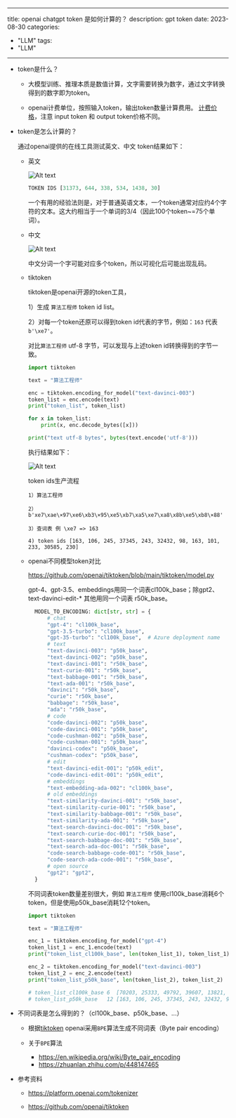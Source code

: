 
---
title: openai chatgpt token 是如何计算的？
description: gpt token
date: 2023-08-30
categories:
  - "LLM"
tags:
  - "LLM"

---

+ token是什么？

  + 大模型训练、推理本质是数值计算，文字需要转换为数字，通过文字转换得到的数字即为token。  
  
  + openai计费单位，按照输入token，输出token数量计算费用。 [计费价格]( https://openai.com/pricing)，注意 input token 和 output token价格不同。


+ token是怎么计算的？
  
  通过openai提供的在线工具测试英文、中文 token结果如下：

  + 英文
  
    ![Alt text](/img/image.png)
    ```python
    TOKEN IDS [31373, 644, 338, 534, 1438, 30]
    ```

    一个有用的经验法则是，对于普通英语文本，一个token通常对应约4个字符的文本。这大约相当于一个单词的3/4（因此100个token~=75个单词）。
  
  + 中文
   
    ![Alt text](/img/image-1.png)

    中文分词一个字可能对应多个token，所以可视化后可能出现乱码。

  + tiktoken
  
    tiktoken是openai开源的token工具，
    
    1）生成 `算法工程师` token id list。

    2）对每一个token还原可以得到token id代表的字节，例如：`163` 代表 `b'\xe7'`。

    对比`算法工程师` utf-8 字节，可以发现与上述token id转换得到的字节一致。

    ```python
    import tiktoken

    text = "算法工程师"

    enc = tiktoken.encoding_for_model("text-davinci-003")
    token_list = enc.encode(text)
    print("token_list", token_list)

    for x in token_list:
        print(x, enc.decode_bytes([x]))

    print("text utf-8 bytes", bytes(text.encode('utf-8')))
    ```

    执行结果如下：

    ![Alt text](/img/image-5.png)

    token ids生产流程

    ```text
    1）算法工程师
    
    2）b'xe7\xae\×97\xe6\xb3\×95\xe5\xb7\xa5\xe7\xa8\x8b\xe5\xb8\×88'

    3）查词表 例 \xe7 => 163

    4) token ids [163, 106, 245, 37345, 243, 32432, 98, 163, 101, 233, 30585, 230]
    ```

  + openai不同模型token对比
  
    https://github.com/openai/tiktoken/blob/main/tiktoken/model.py

    gpt-4、gpt-3.5、embeddings用同一个词表cl100k_base；除gpt2、text-davinci-edit-* 其他用同一个词表 r50k_base。

    ```python
      MODEL_TO_ENCODING: dict[str, str] = {
          # chat
          "gpt-4": "cl100k_base",
          "gpt-3.5-turbo": "cl100k_base",
          "gpt-35-turbo": "cl100k_base",  # Azure deployment name
          # text
          "text-davinci-003": "p50k_base",
          "text-davinci-002": "p50k_base",
          "text-davinci-001": "r50k_base",
          "text-curie-001": "r50k_base",
          "text-babbage-001": "r50k_base",
          "text-ada-001": "r50k_base",
          "davinci": "r50k_base",
          "curie": "r50k_base",
          "babbage": "r50k_base",
          "ada": "r50k_base",
          # code
          "code-davinci-002": "p50k_base",
          "code-davinci-001": "p50k_base",
          "code-cushman-002": "p50k_base",
          "code-cushman-001": "p50k_base",
          "davinci-codex": "p50k_base",
          "cushman-codex": "p50k_base",
          # edit
          "text-davinci-edit-001": "p50k_edit",
          "code-davinci-edit-001": "p50k_edit",
          # embeddings
          "text-embedding-ada-002": "cl100k_base",
          # old embeddings
          "text-similarity-davinci-001": "r50k_base",
          "text-similarity-curie-001": "r50k_base",
          "text-similarity-babbage-001": "r50k_base",
          "text-similarity-ada-001": "r50k_base",
          "text-search-davinci-doc-001": "r50k_base",
          "text-search-curie-doc-001": "r50k_base",
          "text-search-babbage-doc-001": "r50k_base",
          "text-search-ada-doc-001": "r50k_base",
          "code-search-babbage-code-001": "r50k_base",
          "code-search-ada-code-001": "r50k_base",
          # open source
          "gpt2": "gpt2",
      }
    ```

    不同词表token数量差别很大，例如 `算法工程师` 使用cl100k_base消耗6个token，但是使用p50k_base消耗12个token。

    ```python
    import tiktoken

    text = "算法工程师"

    enc_1 = tiktoken.encoding_for_model("gpt-4")
    token_list_1 = enc_1.encode(text)
    print("token_list_cl100k_base", len(token_list_1), token_list_1)

    enc_2 = tiktoken.encoding_for_model("text-davinci-003")
    token_list_2 = enc_2.encode(text)
    print("token_list_p50k_base", len(token_list_2), token_list_2)

    # token_list_cl100k_base 6  [70203, 25333, 49792, 39607, 13821, 230]
    # token_list_p50k_base   12 [163, 106, 245, 37345, 243, 32432, 98, 163, 101, 233, 30585, 230]

    ```

+ 不同词表是怎么得到的？（cl100k_base、p50k_base、...）

  + 根据[tiktoken](https://github.com/openai/tiktoken) openai采用`BPE`算法生成不同词表（Byte pair encoding） 

  + 关于`BPE`算法
    + https://en.wikipedia.org/wiki/Byte_pair_encoding
    + https://zhuanlan.zhihu.com/p/448147465
    

+ 参考资料
  
    +  https://platform.openai.com/tokenizer

    + https://github.com/openai/tiktoken
